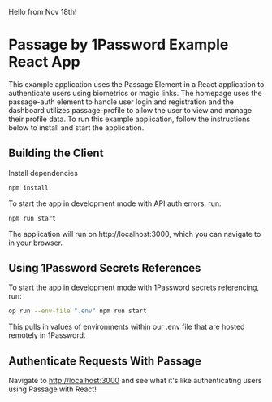Hello from Nov 18th!

# Passage by 1Password Example React App

This example application uses the Passage Element in a React application to authenticate users using biometrics or magic links. The homepage uses the passage-auth element to handle user login and registration and the dashboard utilizes passage-profile to allow the user to view and manage their profile data. To run this example application, follow the instructions below to install and start the application.


## Building the Client

Install dependencies
```bash
npm install
```

To start the app in development mode with API auth errors, run:
```bash
npm run start
```

The application will run on http://localhost:3000, which you can navigate to in your browser.

## Using 1Password Secrets References

To start the app in development mode with 1Password secrets referencing, run:
```bash
op run --env-file ".env" npm run start
```

This pulls in values of environments within our .env file that are hosted remotely in 1Password.



## Authenticate Requests With Passage

Navigate to [http://localhost:3000](http://localhost:3000) and see what it's like authenticating users using Passage with React!

